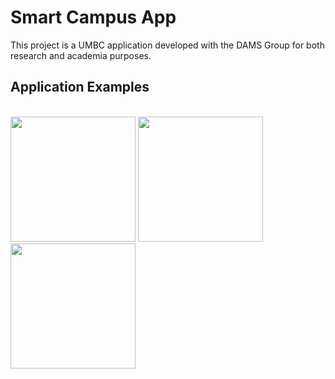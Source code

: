 # Smart Campus App
This project is a UMBC application developed with the DAMS Group for both research and academia purposes.

## Application Examples
<br>
<img src='https://github.com/user-attachments/assets/e1a041d3-55f2-40b4-a2af-8af161c7a7ed' width='200'>
<img src='https://github.com/user-attachments/assets/e2783f39-ba6a-4b7f-8233-5a09c0d18ded' width='200'>
<img src='https://github.com/user-attachments/assets/439f371e-6877-4bf7-a4a4-779a70f7643c' width='200'>
<br>
